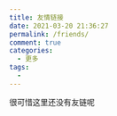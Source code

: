 ```yaml
---
title: 友情链接
date: 2021-03-20 21:36:27
permalink: /friends/
comment: true
categories: 
  - 更多
tags: 
  - 
---
```

很可惜这里还没有友链呢

<!-- more -->

